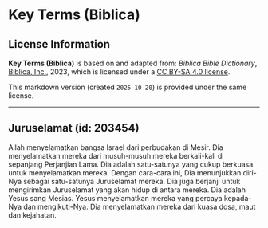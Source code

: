 # Key Terms (Biblica)

## License Information

**Key Terms (Biblica)** is based on and adapted from: _Biblica Bible Dictionary_, [Biblica, Inc.](https://www.biblica.com/), 2023, which is licensed under a [CC BY-SA 4.0 license](https://creativecommons.org/licenses/by-sa/4.0/legalcode.en).

This markdown version (created `2025-10-20`) is provided under the same license.



--------------------------------

## Juruselamat (id: 203454)

Allah menyelamatkan bangsa Israel dari perbudakan di Mesir. Dia menyelamatkan mereka dari musuh\-musuh mereka berkali\-kali di sepanjang Perjanjian Lama. Dia adalah satu\-satunya yang cukup berkuasa untuk menyelamatkan mereka. Dengan cara\-cara ini, Dia menunjukkan diri\-Nya sebagai satu\-satunya Juruselamat mereka. Dia juga berjanji untuk mengirimkan Juruselamat yang akan hidup di antara mereka. Dia adalah Yesus sang Mesias. Yesus menyelamatkan mereka yang percaya kepada\-Nya dan mengikuti\-Nya. Dia menyelamatkan mereka dari kuasa dosa, maut dan kejahatan.



